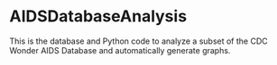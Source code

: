 # AIDSDatabaseAnalysis
This is the database and Python code to analyze a subset of the CDC Wonder AIDS Database and automatically generate graphs.
